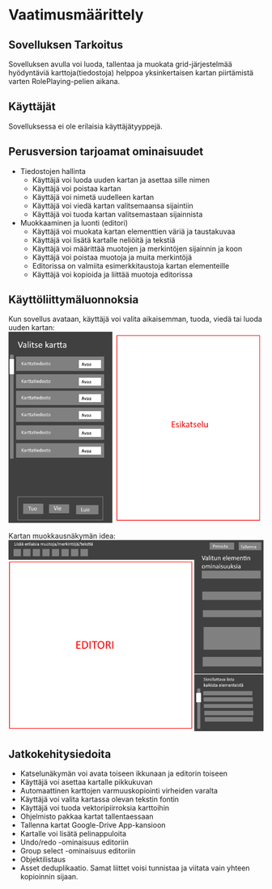 # Vaatimusmäärittely

## Sovelluksen Tarkoitus
Sovelluksen avulla voi luoda, tallentaa ja muokata grid-järjestelmää hyödyntäviä karttoja(tiedostoja) helppoa yksinkertaisen kartan piirtämistä varten RolePlaying-pelien aikana.

## Käyttäjät
Sovelluksessa ei ole erilaisia käyttäjätyyppejä.

## Perusversion tarjoamat ominaisuudet
- Tiedostojen hallinta
    - Käyttäjä voi luoda uuden kartan ja asettaa sille nimen
    - Käyttäjä voi poistaa kartan
    - Käyttäjä voi nimetä uudelleen kartan
    - Käyttäjä voi viedä kartan valitsemaansa sijaintiin
    - Käyttäjä voi tuoda kartan valitsemastaan sijainnista
- Muokkaaminen ja luonti (editori)
    - Käyttäjä voi muokata kartan elementtien väriä ja taustakuvaa
    - Käyttäjä voi lisätä kartalle neliöitä ja tekstiä
    - Käyttäjä voi määrittää muotojen ja merkintöjen sijainnin ja koon
    - Käyttäjä voi poistaa muotoja ja muita merkintöjä
    - Editorissa on valmiita esimerkkitaustoja kartan elementeille
    - Käyttäjä voi kopioida ja liittää muotoja editorissa
    
## Käyttöliittymäluonnoksia
Kun sovellus avataan, käyttäjä voi valita aikaisemman, tuoda, viedä tai luoda uuden kartan:
![alkunäkymä](./vaatimusmaarittely-kuvat/valinta-luonnos.png)

Kartan muokkausnäkymän idea:
![editori-idea](./vaatimusmaarittely-kuvat/editori-luonnos.png)

## Jatkokehitysiedoita
- Katselunäkymän voi avata toiseen ikkunaan ja editorin toiseen
- Käyttäjä voi asettaa kartalle pikkukuvan
- Automaattinen karttojen varmuuskopiointi virheiden varalta
- Käyttäjä voi valita kartassa olevan tekstin fontin
- Käyttäjä voi tuoda vektoripiirroksia karttoihin
- Ohjelmisto pakkaa kartat tallentaessaan
- Tallenna kartat Google-Drive App-kansioon
- Kartalle voi lisätä pelinappuloita
- Undo/redo -ominaisuus editoriin
- Group select -ominaisuus editoriin
- Objektilistaus
- Asset deduplikaatio. Samat liittet voisi tunnistaa ja viitata vain yhteen kopioinnin sijaan.
